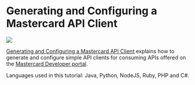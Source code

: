 # Generating and Configuring a Mastercard API Client

[![](https://github.com/Mastercard/mastercard-api-client-tutorial/workflows/broken%20links%3F/badge.svg)](https://github.com/Mastercard/mastercard-api-client-tutorial/actions?query=workflow%3A%22broken+links%3F%22)

[Generating and Configuring a Mastercard API Client](https://developer.mastercard.com/platform/documentation/security-and-authentication/generating-and-configuring-a-mastercard-api-client/) explains how to generate and configure simple API clients for consuming APIs offered on the [Mastercard Developer portal](https://developer.mastercard.com/apis). 

Languages used in this tutorial: Java, Python, NodeJS, Ruby, PHP and C#.

